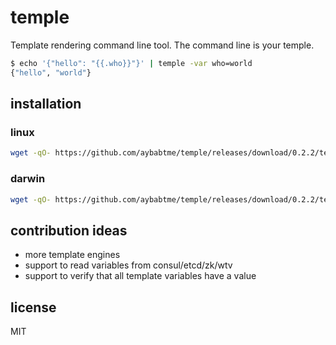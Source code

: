 # temple

Template rendering command line tool. The command line is your temple.

```bash
$ echo '{"hello": "{{.who}}"}' | temple -var who=world
{"hello", "world"}
```

## installation

### linux

```bash
wget -qO- https://github.com/aybabtme/temple/releases/download/0.2.2/temple_linux.tar.gz | tar xvz
```

### darwin

```bash
wget -qO- https://github.com/aybabtme/temple/releases/download/0.2.2/temple_darwin.tar.gz | tar xvz
```

## contribution ideas

* more template engines
* support to read variables from consul/etcd/zk/wtv
* support to verify that all template variables have a value

## license

MIT
